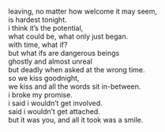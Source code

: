leaving, no matter how welcome it may seem,<br/>
is hardest tonight.<br/>
i think it’s the potential,<br/>
what could be, what only just began.<br/>
with time, what if?<br/>
but what ifs are dangerous beings<br/>
ghostly and almost unreal<br/>
but deadly when asked at the wrong time.<br/>
so we kiss goodnight,<br/>
we kiss and all the words sit in-between.<br/>
i broke my promise.<br/>
i said i wouldn’t get involved.<br/>
said i wouldn’t get attached.<br/>
but it was you, and all it took was a smile.
